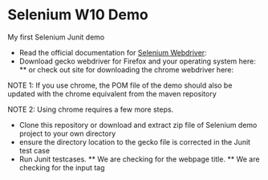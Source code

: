# Selenium W10 Demo
My first Selenium Junit demo

* Read the official documentation for [Selenium Webdriver](https://www.selenium.dev/documentation/webdriver/):
* Download gecko webdriver for Firefox and your operating system here:
** or check out site for downloading the chrome webdriver here:

NOTE 1: If you use chrome, the POM file of the demo should also be updated with the chrome equivalent from the maven repository

NOTE 2: Using chrome requires a few more steps.

* Clone this repository or download and extract zip file of Selenium demo project to your own directory
* ensure the directory location to the gecko file is corrected in the Junit test case
* Run Junit testcases.
** We are checking for the webpage title.
** We are checking for the input tag


